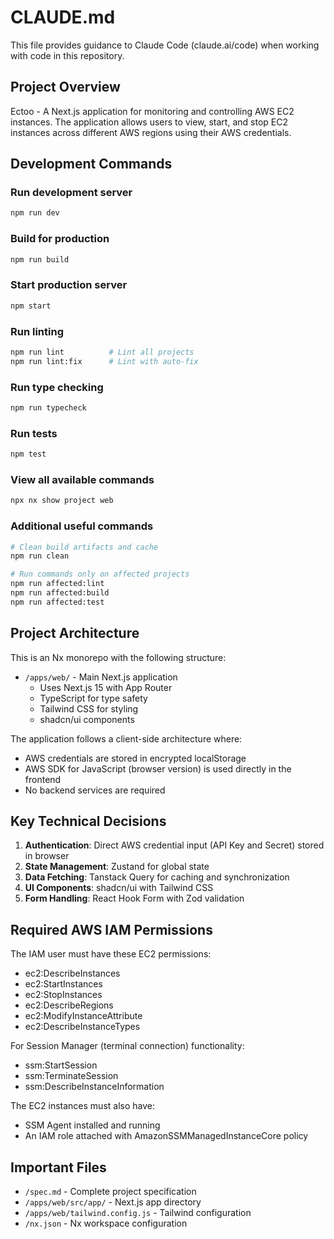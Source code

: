 # CLAUDE.md

This file provides guidance to Claude Code (claude.ai/code) when working with code in this repository.

## Project Overview

Ectoo - A Next.js application for monitoring and controlling AWS EC2 instances. The application allows users to view, start, and stop EC2 instances across different AWS regions using their AWS credentials.

## Development Commands

### Run development server
```bash
npm run dev
```

### Build for production
```bash
npm run build
```

### Start production server
```bash
npm start
```

### Run linting
```bash
npm run lint          # Lint all projects
npm run lint:fix      # Lint with auto-fix
```

### Run type checking
```bash
npm run typecheck
```

### Run tests
```bash
npm test
```

### View all available commands
```bash
npx nx show project web
```

### Additional useful commands
```bash
# Clean build artifacts and cache
npm run clean

# Run commands only on affected projects
npm run affected:lint
npm run affected:build
npm run affected:test
```

## Project Architecture

This is an Nx monorepo with the following structure:

- `/apps/web/` - Main Next.js application
  - Uses Next.js 15 with App Router
  - TypeScript for type safety
  - Tailwind CSS for styling
  - shadcn/ui components

The application follows a client-side architecture where:
- AWS credentials are stored in encrypted localStorage
- AWS SDK for JavaScript (browser version) is used directly in the frontend
- No backend services are required

## Key Technical Decisions

1. **Authentication**: Direct AWS credential input (API Key and Secret) stored in browser
2. **State Management**: Zustand for global state
3. **Data Fetching**: Tanstack Query for caching and synchronization
4. **UI Components**: shadcn/ui with Tailwind CSS
5. **Form Handling**: React Hook Form with Zod validation

## Required AWS IAM Permissions

The IAM user must have these EC2 permissions:
- ec2:DescribeInstances
- ec2:StartInstances
- ec2:StopInstances
- ec2:DescribeRegions
- ec2:ModifyInstanceAttribute
- ec2:DescribeInstanceTypes

For Session Manager (terminal connection) functionality:
- ssm:StartSession
- ssm:TerminateSession
- ssm:DescribeInstanceInformation

The EC2 instances must also have:
- SSM Agent installed and running
- An IAM role attached with AmazonSSMManagedInstanceCore policy

## Important Files

- `/spec.md` - Complete project specification
- `/apps/web/src/app/` - Next.js app directory
- `/apps/web/tailwind.config.js` - Tailwind configuration
- `/nx.json` - Nx workspace configuration